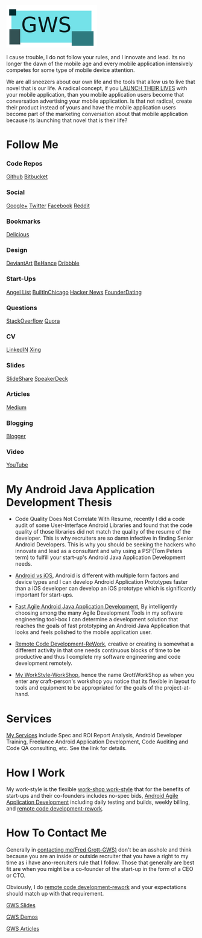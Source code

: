 ![GrottSpaceLogo](./readme_images/gws_logo.png)

I cause trouble, I do not follow your rules, and I innovate and lead. Its no longer
the dawn of the mobile age and every mobile application intensively competes for
some type of mobile device attention.

We are all sneezers about our own life and the tools that allow us to live that
novel that is our life. A radical concept, if you [LAUNCH THEIR LIVES](./readme_details/launch) with your mobile application, than you mobile application users become that conversation advertising your
mobile application. Is that not radical, create their product instead of yours and have the mobile application users become part of the marketing conversation about that
mobile application because its launching that novel that is their life?

# Follow Me

### Code Repos

[Github](https://github.com/shareme)
[Bitbucket](https://bitbucket.org/fredgrott)

### Social

[Google+](https://plus.google.com/u/0/+FredGrott/about)
[Twitter](https://twitter.com/fredgrott)
[Facebook](http://www.facebook.com/fredgrott)
[Reddit](http://www.reddit.com/user/fredgrott)

### Bookmarks

[Delicious](https://delicious.com/shareme)

### Design

[DeviantArt](http://shareme.deviantart.com)
[BeHance](https://www.behance.net/gwsfredgrott)
[Dribbble](https://dribbble.com/FredGrott)

### Start-Ups

[Angel List](https://angel.co/fred-grott)
[BuiltInChicago](https://www.builtinchicago.org/member/fred-grott)
[Hacker News](https://news.ycombinator.com/user?id=fredgrott)
[FounderDating](http://members.founderdating.com/profile/6572)

### Questions

[StackOverflow](http://stackoverflow/com/users/237740/fred-grott)
[Quora](http://www.quora.com/Fred-Grott)

### CV

[LinkedIN](http://www.linkedin.com/in/shareme/en)
[Xing](http://www.xing.coom/profile/Fred_Grott?sc_o=mxb_p)

### Slides

[SlideShare](http://www.slideshare.net/shareme)
[SpeakerDeck](https://speakerdeck.com/fredgrott)

### Articles

[Medium](https://medium.com/@fredgrott)

### Blogging

[Blogger](http://grottworkshop.blogspot.com)

### Video

[YouTube](https://www.youtube.com/c/FredGrott?gvnc=1)






# My Android Java Application Development Thesis

* Code Quality Does Not Correlate With Resume, recently I did a code audit of some
  User-Interface Android Libraries and found that the code quality of those libraries
  did not match the quality of the resume of the developer. This is why recruiters are so damn
  infective in finding Senior Android Developers. This is why you should be seeking the hackers
  who innovate and lead as a consultant and why using a PSF(Tom Peters term) to fulfill your
  start-up's Android Java Application Development needs.

* [Android vs iOS](./readme_details/android), Android is different with multiple form factors and
  device types and I can develop Android Application Prototypes faster than a iOS developer
  can develop an iOS prototype which is significantly important for start-ups.

* [Fast Agile Android Java Application Development](./readme_details/agile), By intelligently choosing
  among the many Agile Development Tools in my software engineering tool-box I can determine a
  development solution that reaches the goals of fast prototyping an Android Java Application that
  looks and feels polished to the mobile application user.

* [Remote Code Development-ReWork](./readme_details/rework), creative or creating is somewhat
  a different activity in that one needs continuous blocks of time to be productive and thus I complete
  my software engineering and code development remotely.

* [My WorkStyle-WorkShop](./readme_details/workshop), hence the name GrottWorkShop as when you enter any
  craft-person's workshop you notice that its flexible in layout fo tools and equipment to be appropriated
  for the goals of the project-at-hand.


# Services

[My Services](./readme_details/services) include Spec and ROI Report Analysis, Android Developer Training,
Freelance Android Application Development, Code Auditing and Code QA consulting, etc. See the link for details.


# How I Work

My work-style is the flexible [work-shop work-style](./readme_details/workshop) that for the benefits of
start-ups and their co-founders includes no-spec bids, [Android Agile Application Development](./readme_details/agile) including daily testing and builds,
weekly billing, and [remote code development-rework](./readme_details/rework).

# How To Contact Me

Generally in [contacting me(Fred Grott-GWS)](./readme_details/contact) don't be an asshole and think because you are an inside or
outside recruiter that you have a right to my time as i have ano-recruiters rule that I follow.
Those that generally are best fit are when you might be a co-founder of the start-up in the form of a
CEO or CTO.

Obviously, I do [remote code development-rework](./readme_details/rework) and your expectations
should match up with that requirement.






[GWS Slides](./readme_details/slides)

[GWS Demos](./readme_details/demos)

[GWS Articles](./readme_details/articles)
